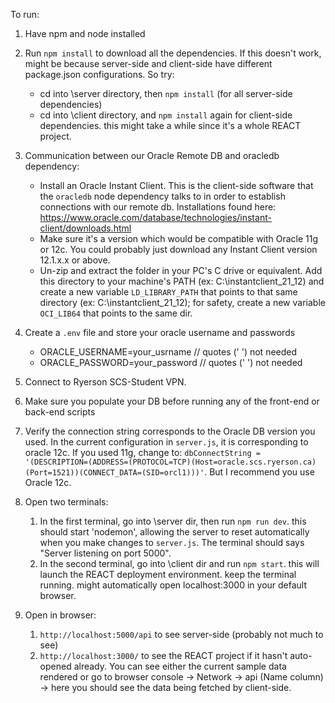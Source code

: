 To run:
1. Have npm and node installed

2. Run `npm install` to download all the dependencies. If this doesn't work, might be because server-side and client-side have different package.json configurations. So try:
    * cd into \server directory, then `npm install` (for all server-side dependencies)
    * cd into \client directory, and `npm install` again for client-side dependencies. this might take a while since it's a whole REACT project.

3. Communication between our Oracle Remote DB and oracledb dependency:
    * Install an Oracle Instant Client. This is the client-side software that the `oracledb` node dependency talks to in order to establish connections with our remote db. Installations found here: https://www.oracle.com/database/technologies/instant-client/downloads.html
    * Make sure it's a version which would be compatible with Oracle 11g or 12c. You could probably just download any Instant Client version 12.1.x.x or above.
    * Un-zip and extract the folder in your PC's C drive or equivalent. Add this directory to your machine's PATH (ex: C:\instantclient_21_12) and create a new variable `LD_LIBRARY_PATH` that points to that same directory (ex: C:\instantclient_21_12); for safety, create a new variable `OCI_LIB64` that points to the same dir.

4. Create a `.env` file and store your oracle username and passwords
    * ORACLE_USERNAME=your_usrname	// quotes (' ') not needed
    * ORACLE_PASSWORD=your_password	// quotes (' ') not needed

5. Connect to Ryerson SCS-Student VPN.

6. Make sure you populate your DB before running any of the front-end or back-end scripts

7. Verify the connection string corresponds to the Oracle DB version you used. In the current configuration in `server.js`, it is corresponding to oracle 12c. If you used 11g, change to: `dbConnectString = '(DESCRIPTION=(ADDRESS=(PROTOCOL=TCP)(Host=oracle.scs.ryerson.ca)(Port=1521))(CONNECT_DATA=(SID=orcl1)))'`. But I recommend you use Oracle 12c.

8. Open two terminals:
    1. In the first terminal, go into \server dir, then run `npm run dev`. this should start 'nodemon', allowing the server to reset automatically when you make changes to `server.js`. The terminal should says "Server listening on port 5000".
    2. In the second terminal, go into \client dir and run `npm start`. this will launch the REACT deployment environment. keep the terminal running. might automatically open localhost:3000 in your default browser.

9. Open in browser:
    1. `http://localhost:5000/api` to see server-side (probably not much to see)
    2. `http://localhost:3000/` to see the REACT project if it hasn't auto-opened already. You can see either the current sample data rendered or go to browser console -> Network -> api (Name column) -> here you should see the data being fetched by client-side.

